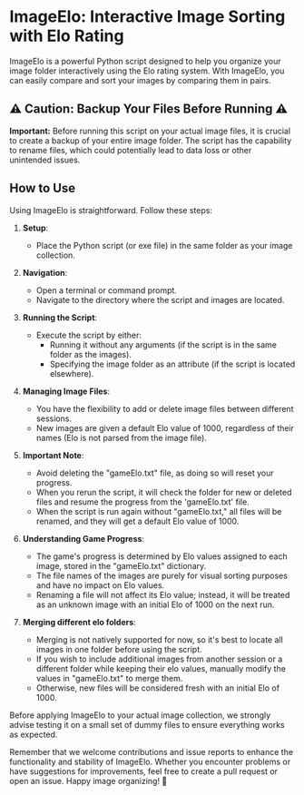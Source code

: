 # ImageElo: Interactive Image Sorting with Elo Rating

ImageElo is a powerful Python script designed to help you organize your image folder interactively using the Elo rating system. With ImageElo, you can easily compare and sort your images by comparing them in pairs.

## ⚠️ Caution: Backup Your Files Before Running ⚠️

**Important:** Before running this script on your actual image files, it is crucial to create a backup of your entire image folder. The script has the capability to rename files, which could potentially lead to data loss or other unintended issues.

## How to Use

Using ImageElo is straightforward. Follow these steps:

1. **Setup**:
   - Place the Python script (or exe file) in the same folder as your image collection.

2. **Navigation**:
   - Open a terminal or command prompt.
   - Navigate to the directory where the script and images are located.

3. **Running the Script**:
   - Execute the script by either:
     - Running it without any arguments (if the script is in the same folder as the images).
     - Specifying the image folder as an attribute (if the script is located elsewhere).

4. **Managing Image Files**:
   - You have the flexibility to add or delete image files between different sessions.
   - New images are given a default Elo value of 1000, regardless of their names (Elo is not parsed from the image file).

5. **Important Note**:
   - Avoid deleting the "gameElo.txt" file, as doing so will reset your progress.
   - When you rerun the script, it will check the folder for new or deleted files and resume the progress from the 'gameElo.txt' file.
   - When the script is run again without "gameElo.txt," all files will be renamed, and they will get a default Elo value of 1000.

6. **Understanding Game Progress**:
   - The game's progress is determined by Elo values assigned to each image, stored in the "gameElo.txt" dictionary.
   - The file names of the images are purely for visual sorting purposes and have no impact on Elo values.
   - Renaming a file will not affect its Elo value; instead, it will be treated as an unknown image with an initial Elo of 1000 on the next run.

7. **Merging different elo folders**:
   - Merging is not natively supported for now, so it's best to locate all images in one folder before using the script.
   - If you wish to include additional images from another session or a different folder while keeping their elo values, manually modify the values in "gameElo.txt" to merge them.
   - Otherwise, new files will be considered fresh with an initial Elo of 1000. 

Before applying ImageElo to your actual image collection, we strongly advise testing it on a small set of dummy files to ensure everything works as expected.

Remember that we welcome contributions and issue reports to enhance the functionality and stability of ImageElo. Whether you encounter problems or have suggestions for improvements, feel free to create a pull request or open an issue. Happy image organizing! 📸
